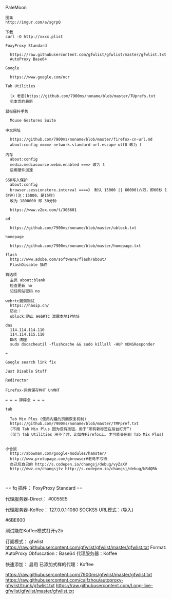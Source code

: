 
PaleMoon
```
图集
http://imgur.com/a/sgrpQ

下载
curl -O http://xxxx.plist

FoxyProxy Standard

  https://raw.githubusercontent.com/gfwlist/gfwlist/master/gfwlist.txt
  AutoProxy Base64

Google

  https://www.google.com/ncr

Tab Utilities

  (x 老旧)https://github.com/7900ms/noname/blob/master/TUprefs.txt
  见本页的最新

鼠标摇杆手势

  Mouse Gestures Suite
  
中文网址

  https://github.com/7900ms/noname/blob/master/firefox-cn-url.md
  about:config ====> network.standard-url.escape-utf8 改为 f

内存
  about:config
  media.mediasource.webm.enabled ===> 改为 t
  启用硬件加速

SSD写入保护
  about:config
  browser.sessionstore.interval ====》 默认 15000 || 60000(六万，即60秒 1分钟)(注：15000，是15秒)
  改为 1800000 即 30分钟

  https://www.v2ex.com/t/308601

ad

  https://github.com/7900ms/noname/blob/master/ublock.txt

homepage

  https://github.com/7900ms/noname/blob/master/homepage.txt

flash
  http://www.adobe.com/software/flash/about/
  FlashDisable 插件

首选项
  主页 about:blank
  检查更新 no
  记住网站密码 no

webrtc漏洞测试
  https://haoip.cn/
  防止：
  ublock:防止 WebRTC 泄露本地IP地址

dns
  114.114.114.110
  114.114.115.110
  DNS 清理
  sudo dscacheutil -flushcache && sudo killall -HUP mDNSResponder

=

Google search link fix

Just Disable Stuff

Redirector

Firefox-网页保存MHT UnMHT

= = = 碎碎念 = = =

tab

  Tab Mix Plus (使用内建的页面恢复机制)
  https://github.com/7900ms/noname/blob/master/TMPpref.txt
  (不用 Tab Mix Plus 因为没有按钮，用于“所有新标签在后台打开”)
  (仅当 Tab Utilities 用不了时，比如在Firefox上，才可能会用到 Tab Mix Plus)


小仓鼠
  http://abowman.com/google-modules/hamster/
  http://www.protopage.com/gbrowser#老马不亏待
  自己玩自己的 http://s.codepen.io/changsj/debug/vyZaXV
  http://dwz.cn/changsjtv http://s.codepen.io/changsj/debug/NRdQRb
  
  
```


== fq 插件： FoxyProxy Standard ==

代理服务器-Direct：
 #0055E5

代理服务器-Koffee：
 127.0.0.1:1080 SOCKS5
 URL模式：(导入)

 #6BE600

 测试能在Koffee模式打开y2b

订阅模式：
 gfwlist
 https://raw.githubusercontent.com/gfwlist/gfwlist/master/gfwlist.txt
 Format: AutoProxy
 Obfuscation：Base64
 代理服务器：Koffee

快速添加：
 启用
 已添加式样的代理：Koffee




https://raw.githubusercontent.com/7900ms/gfwlist/master/gfwlist.txt
https://raw.githubusercontent.com/calfzhou/autoproxy-gfwlist/trunk/gfwlist.txt
https://raw.githubusercontent.com/Long-live-gfwlist/gfwlist/master/gfwlist.txt



